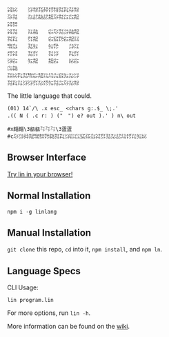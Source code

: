 ```
㌶㍖　　㌡㌗㍃㌇㍌㌗㌟㌠㌲㌗
㌂㍃　　㌴㍈㌚㍈㌕㌂㌟㌭㌭㌕
㌶㌗　　　　　　　　　　　　
㌶㍃　　㍑㌚　　㌫㌂㍃㌄㌚㌕
㌟㌠　　㌽㌕　　㌫㌮㌙㌫㌕㍊
㌖㌴　　㍃㍔　　㍔㌙　　㌄㍑
㍌㌶　　㍃㌽　　㌟㌡　　㌠㌽
㌡㌫　　㍔㌕　　㌕㌫　　㍖㌫
㌭㌚　　　　　　　　　　　　
㌲㍖㌠㍃㌖㌫㌕㍑㍊㌭㌮㍔㍇㌡
㍃㌠㍑㌡㌡㌽㍇㍌㍔㍃㌭㌂㍇㌗
```

The little language that could.

```
(01) 14`/\ .x esc_ <chars g:.$_ \;.'
.(( N ( .c r: ) ("　") e? out ).' ) n\ out

#x㿳㿳\3㼳㼳㌳㌳㌳\3㿿㿿
#c㌂㌄㌇㌕㌖㌗㌙㌚㌟㌠㌡㌫㌭㌮㌲㌴㌶㌽㍃㍇㍈㍊㍌㍑㍔㍖
```

## Browser Interface

[Try lin in your browser!](https://replit.com/@molarmanful/try-lin)

## Normal Installation

    npm i -g linlang

## Manual Installation

`git clone` this repo, `cd` into it, `npm install`, and `npm ln`.

## Language Specs

CLI Usage:

    lin program.lin

For more options, run `lin -h`.

More information can be found on the [wiki](https://github.com/molarmanful/lin/wiki).